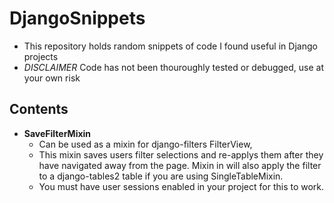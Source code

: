 # DjangoSnippets 
* This repository holds random snippets of code I found useful in Django projects 
* *DISCLAIMER* Code has not been thouroughly tested or debugged, use at your own risk

## Contents
- **SaveFilterMixin**
  - Can be used as a mixin for django-filters FilterView,
  - This mixin saves users filter selections and re-applys them after they have navigated away from the page. Mixin in will also apply the      filter to a django-tables2 table if you are using SingleTableMixin. 
  - You must have user sessions enabled in your project for this to work.
